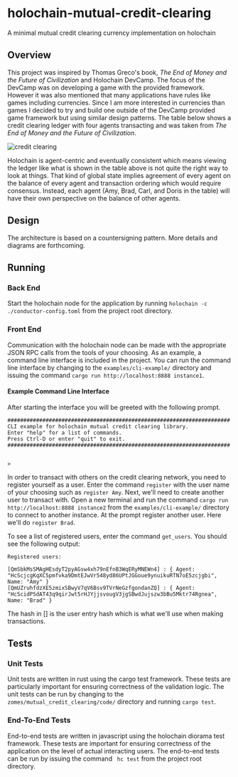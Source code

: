 # holochain-mutual-credit-clearing
A minimal mutual credit clearing currency implementation on holochain

## Overview
This project was inspired by Thomas Greco's book, *The End of Money and the Future of Civilization* and Holochain DevCamp. The focus of the DevCamp was on developing a game with the provided framework. However it was also mentioned that many applications have rules like games including currencies. Since I am more interested in currencies than games I decided to try and build one outside of the DevCamp provided game framework but using similar design patterns. The table below shows a credit clearing ledger with four agents transacting and was taken from *The End of Money and the Future of Civilization*. 

![credit clearing](https://i.imgur.com/52Beln5.jpg[/img)

Holochain is agent-centric and eventually consistent which means viewing the ledger like what is shown in the table above is not quite the right way to look at things. That kind of global state implies agreement of every agent on the balance of every agent and transaction ordering which would require consensus. Instead, each agent (Amy, Brad, Carl, and Doris in the table) will have their own perspective on the balance of other agents.

## Design
The architecture is based on a countersigning pattern. More details and diagrams are forthcoming.

## Running
### Back End
Start the holochain node for the application by running ```holochain -c ./conductor-config.toml``` from the project root directory.
### Front End
Communication with the holochain node can be made with the appropriate JSON RPC calls from the tools of your choosing. As an example, a command line interface is included in the project. You can run the command line interface by changing to the ```examples/cli-example/``` directory and issuing the command ```cargo run http://localhost:8888 instance1```.
#### Example Command Line Interface
After starting the interface you will be greeted with the following prompt.
```
######################################################################
CLI example for holochain mutual credit clearing library.
Enter "help" for a list of commands.
Press Ctrl-D or enter "quit" to exit.
######################################################################


>
```
In order to transact with others on the credit clearing network, you need to register yourself as a user. Enter the command ```register``` with the user name of your choosing such as ```register Amy```. Next, we'll need to create another user to transact with. Open a new terminal and run the command ```cargo run http://localhost:8888 instance2``` from the ```examples/cli-example/``` directory to connect to another instance. At the prompt register another user. Here we'll do ```register Brad```.

To see a list of registered users, enter the command ```get_users```. You should see the following output:
```
Registered users: 

[QmSbkMsSMAgHEsdyT2pyAGsw4xh79nEfnB3WqERyMNEWn4] : { Agent: "HcScjcgKqXC5pmfvka9DmtEJwVr548yd86UPtJGGoue9ynuikuRTN7oE5zcjgbi", Name: "Amy" }
[QmUZruhfdzXE5zmixSBwyV7qV6Bsv9TVrNeGzfgondanZQ] : { Agent: "HcScidPSdAT43q9qirJwt5rHJYjjsvougV3jgSBwdJujszw3bBu5Mktr74Rgnea", Name: "Brad" }
```
The hash in [] is the user entry hash which is what we'll use when making transactions. 

## Tests
### Unit Tests
Unit tests are written in rust using the cargo test framework. These tests are particularly important for ensuring correctness of the validation logic. The unit tests can be run by changing to the ```zomes/mutual_credit_clearing/code/``` directory and running ```cargo test```.

### End-To-End Tests
End-to-end tests are written in javascript using the holochain diorama test framework. These tests are important for ensuring correctness of the application on the level of actual interacting users. The end-to-end tests can be run by issuing the command ```
hc test``` from the project root directory.
